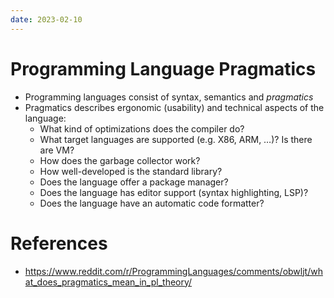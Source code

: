 ```yaml
---
date: 2023-02-10
---
```


# Programming Language Pragmatics

- Programming languages consist of syntax, semantics and _pragmatics_
- Pragmatics describes ergonomic (usability) and technical aspects of the language:
  - What kind of optimizations does the compiler do?
  - What target languages are supported (e.g. X86, ARM, $\dots$)? Is there are VM?
  - How does the garbage collector work?
  - How well-developed is the standard library?
  - Does the language offer a package manager?
  - Does the language has editor support (syntax highlighting, LSP)?
  - Does the language have an automatic code formatter?

# References

- https://www.reddit.com/r/ProgrammingLanguages/comments/obwljt/what_does_pragmatics_mean_in_pl_theory/
